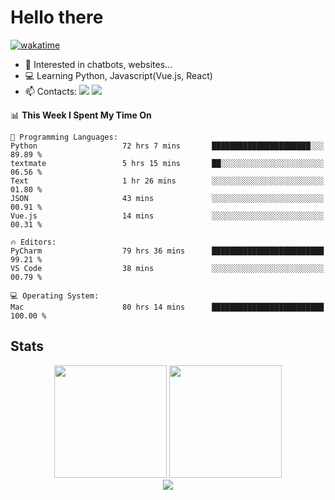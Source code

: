 # Hello there

[![wakatime](https://wakatime.com/badge/user/018bd4cf-9224-4729-b4f3-31fc6a93ca34.svg)](https://wakatime.com/@flamescoder)

- 👀 Interested in chatbots, websites...
- 💻 Learning Python, Javascript(Vue.js, React)
- 📫 Contacts: <a href="https://t.me/FlameCoder0_0" target="_blank"><img src="https://img.shields.io/badge/telegram-0088cc?logo=telegram&logoColor=white"/></a> <a href="https://discord.gg/3wt8QRndjm" target="_blank"><img src="https://img.shields.io/badge/discord-5865F2?logo=discord&logoColor=white"/></a>

<!--START_SECTION:waka-->
📊 **This Week I Spent My Time On** 

```text
💬 Programming Languages: 
Python                   72 hrs 7 mins       ██████████████████████░░░   89.89 % 
textmate                 5 hrs 15 mins       ██░░░░░░░░░░░░░░░░░░░░░░░   06.56 % 
Text                     1 hr 26 mins        ░░░░░░░░░░░░░░░░░░░░░░░░░   01.80 % 
JSON                     43 mins             ░░░░░░░░░░░░░░░░░░░░░░░░░   00.91 % 
Vue.js                   14 mins             ░░░░░░░░░░░░░░░░░░░░░░░░░   00.31 % 

🔥 Editors: 
PyCharm                  79 hrs 36 mins      █████████████████████████   99.21 % 
VS Code                  38 mins             ░░░░░░░░░░░░░░░░░░░░░░░░░   00.79 % 

💻 Operating System: 
Mac                      80 hrs 14 mins      █████████████████████████   100.00 % 
```


<!--END_SECTION:waka-->

<h2>Stats</h2>

<div align="center">
  <img height="180" src="https://github-readme-stats-sigma-five.vercel.app/api?username=FlamesC0der&show_icons=true&count_private=true&theme=codeSTACKr&bg_color=0d1117&border_color=30363d"/>
  <img height="180" src="https://github-readme-stats-sigma-five.vercel.app//api/top-langs/?username=FlamesC0der&layout=compact&theme=codeSTACKr&border_color=30363d&bg_color=0d1117"/>
</div>

<div align="center">
  <img src="https://komarev.com/ghpvc/?username=FlamesC0der&style=flat-square&color=red"/>
</div>
